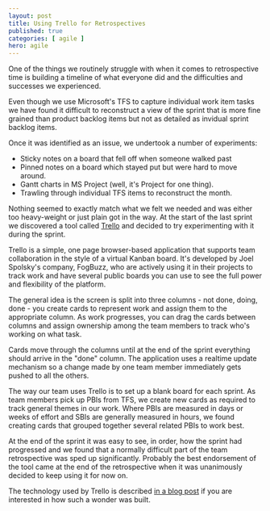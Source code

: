```yaml
---
layout: post
title: Using Trello for Retrospectives
published: true
categories: [ agile ]
hero: agile
---
```


One of the things we routinely struggle with when it comes to retrospective 
time is building a timeline of what everyone did and the difficulties and 
successes we experienced. 

Even though we use Microsoft's TFS to capture individual work item tasks 
we have found it difficult to reconstruct a view of the sprint that is more 
fine grained than product backlog items but not as detailed as invidual 
sprint backlog items. 

Once it was identified as an issue, we undertook a number of experiments: 

* Sticky notes on a board that fell off when someone walked past
* Pinned notes on a board which stayed put but were hard to move around.
* Gantt charts in MS Project (well, it's Project for one thing). 
* Trawling through individual TFS items to reconstruct the month.

Nothing seemed to exactly match what we felt we needed and was either too 
heavy-weight or just plain got in the way. At the start of the last sprint 
we discovered a tool called [Trello](https://trello.com) and decided to 
try experimenting with it during the sprint. 

Trello is a simple, one page browser-based application that supports team 
collaboration in the style of a virtual Kanban board. It's developed by Joel 
Spolsky's company, FogBuzz, who are actively using it in their projects to 
track work and have several public boards you can use to see the full power 
and flexibility of the platform. 

The general idea is the screen is split into three columns - not done, doing, 
done - you create cards to represent work and assign them to the appropriate 
column. As work progresses, you can drag the cards between columns and assign 
ownership among the team members to track who's working on what task. 

Cards move through the columns until at the end of the sprint everything 
should arrive in the "done" column. The application uses a realtime update 
mechanism so a change made by one team member immediately gets pushed to 
all the others.

The way our team uses Trello is to set up a blank board for each sprint. As 
team members pick up PBIs from TFS, we create new cards as required to track 
general themes in our work. Where PBIs are measured in days or weeks of effort 
and SBIs are generally measured in hours, we found creating cards that 
grouped together several related PBIs to work best.

At the end of the sprint it was easy to see, in order, how the sprint had 
progressed and we found that a normally difficult part of the team retrospective 
was sped up significantly. Probably the best endorsement of the tool came 
at the end of the retrospective when it was unanimously decided to keep using 
it for now on.

The technology used by Trello is described [in a blog post](http://blog.fogcreek.com/the-trello-tech-stack) 
if you are interested in how such a wonder was built. 
